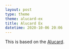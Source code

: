 ```yaml
---
layout: post
type: theme
theme: alucard-ex
title: Alucard Ex
datetime: 2020-10-06 20:06
---
```


This is based on the [Alucard](https://github.com/lysyi3m/macos-terminal-themes#alucard-download).
